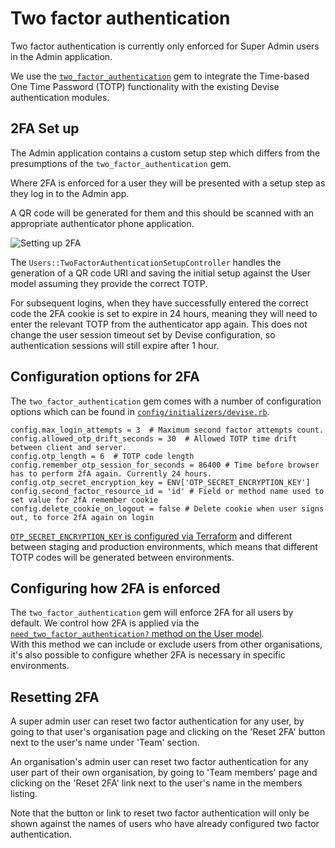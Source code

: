 # Two factor authentication

Two factor authentication is currently only enforced for Super Admin users in the Admin application.

We use the [`two_factor_authentication`](https://github.com/Houdini/two_factor_authentication) gem to integrate the Time-based One Time Password (TOTP) functionality
with the existing Devise authentication modules.


## 2FA Set up

The Admin application contains a custom setup step which differs from the presumptions of the `two_factor_authentication` gem.

Where 2FA is enforced for a user they will be presented with a setup step as they log in to the Admin app.

A QR code will be generated for them and this should be scanned with an appropriate authenticator phone application.

![Setting up 2FA](images/setup-2fa.png)

The `Users::TwoFactorAuthenticationSetupController` handles the generation of a QR code URI and saving the initial setup against the User model assuming they provide the correct TOTP.

For subsequent logins, when they have successfully entered the correct code the 2FA cookie is set to expire in 24 hours, meaning they will need to enter the relevant TOTP from the authenticator app again. This does not change the user session timeout set by Devise configuration, so authentication sessions will still expire after 1 hour.


## Configuration options for 2FA

The `two_factor_authentication` gem comes with a number of configuration options which can be found in [`config/initializers/devise.rb`](https://github.com/alphagov/govwifi-admin/blob/master/config/initializers/devise.rb).

```
config.max_login_attempts = 3  # Maximum second factor attempts count.
config.allowed_otp_drift_seconds = 30  # Allowed TOTP time drift between client and server.
config.otp_length = 6  # TOTP code length
config.remember_otp_session_for_seconds = 86400 # Time before browser has to perform 2fA again. Currently 24 hours.
config.otp_secret_encryption_key = ENV['OTP_SECRET_ENCRYPTION_KEY']
config.second_factor_resource_id = 'id' # Field or method name used to set value for 2fA remember cookie
config.delete_cookie_on_logout = false # Delete cookie when user signs out, to force 2fA again on login
```

[`OTP_SECRET_ENCRYPTION_KEY` is configured via Terraform](https://github.com/alphagov/govwifi-terraform/commit/11a21b03915a6977e6bc10217513005f05ea7576) and different between staging and production environments, which means that different TOTP codes will be generated between environments.


## Configuring how 2FA is enforced

The `two_factor_authentication` gem will enforce 2FA for all users by default. We control how 2FA is applied via the [`need_two_factor_authentication?` method on the User model](https://github.com/alphagov/govwifi-admin/blob/master/app/models/user.rb#L54).  
With this method we can include or exclude users from other organisations, it's also possible to configure whether 2FA is necessary in specific environments.


## Resetting 2FA

A super admin user can reset two factor authentication for any user, by going to that user's
organisation page and clicking on the 'Reset 2FA' button next to the user's name under 'Team'
section.

An organisation's admin user can reset two factor authentication for any user part of their own
organisation, by going to 'Team members' page and clicking on the 'Reset 2FA' link next to the
user's name in the members listing.

Note that the button or link to reset two factor authentication will only be shown against the names
of users who have already configured two factor authentication.
